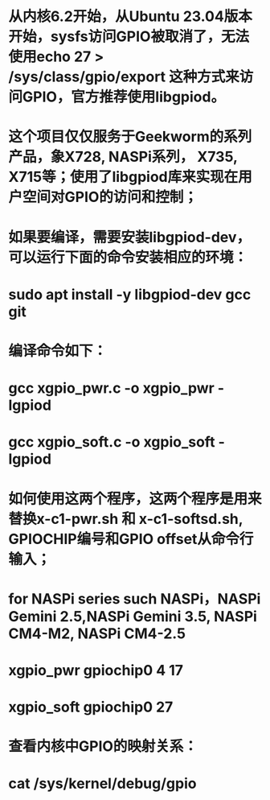 # 从内核6.2开始，从Ubuntu 23.04版本开始，sysfs访问GPIO被取消了，无法使用echo 27 > /sys/class/gpio/export 这种方式来访问GPIO，官方推荐使用libgpiod。
# 这个项目仅仅服务于Geekworm的系列产品，象X728, NASPi系列， X735, X715等；使用了libgpiod库来实现在用户空间对GPIO的访问和控制；
# 如果要编译，需要安装libgpiod-dev，可以运行下面的命令安装相应的环境：
# sudo apt install -y libgpiod-dev gcc git

# 编译命令如下：
# gcc xgpio_pwr.c -o xgpio_pwr -lgpiod
# gcc xgpio_soft.c -o xgpio_soft -lgpiod

# 如何使用这两个程序，这两个程序是用来替换x-c1-pwr.sh 和 x-c1-softsd.sh, GPIOCHIP编号和GPIO offset从命令行输入；
# for NASPi series such NASPi，NASPi Gemini 2.5,NASPi Gemini 3.5, NASPi CM4-M2, NASPi CM4-2.5
# xgpio_pwr gpiochip0 4 17
# xgpio_soft gpiochip0 27

# 查看内核中GPIO的映射关系：
# cat /sys/kernel/debug/gpio

